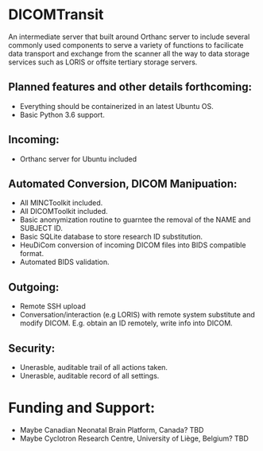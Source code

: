 # DICOMTransit
An intermediate server that built around Orthanc server to include several commonly used components to serve a variety of functions to facilicate data transport and exchange from the scanner all the way to data storage services such as LORIS or offsite tertiary storage servers. 

## Planned features and other details forthcoming:
- Everything should be containerized in an latest Ubuntu OS.
- Basic Python 3.6 support.

## Incoming:
- Orthanc server for Ubuntu included

## Automated Conversion, DICOM Manipuation:
- All MINCToolkit included.
- All DICOMToolkit included. 
- Basic anonymization routine to guarntee the removal of the NAME and SUBJECT ID.
- Basic SQLite database to store research ID substitution. 
- HeuDiCom conversion of incoming DICOM files into BIDS compatible format.
- Automated BIDS validation. 

## Outgoing:
- Remote SSH upload
- Conversation/interaction (e.g LORIS) with remote system substitute and modify DICOM. E.g. obtain an ID remotely, write info into DICOM. 

## Security:
- Unerasble, auditable trail of all actions taken.
- Unerasble, auditable record of all settings.

# Funding and Support:
* Maybe Canadian Neonatal Brain Platform, Canada? TBD
* Maybe Cyclotron Research Centre,  University of Liège, Belgium? TBD
